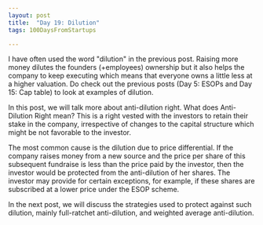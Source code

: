 ```yaml
---
layout: post
title:  "Day 19: Dilution"
tags: 100DaysFromStartups

---
```


I have often used the word "dilution" in the previous post. Raising more money dilutes the founders (+employees) ownership but it also helps the company to keep executing which means that everyone owns a little less at a higher valuation.
Do check out the previous posts (Day 5: ESOPs and Day 15: Cap table) to look at examples of dilution.

In this post, we will talk more about anti-dilution right.
What does Anti-Dilution Right mean? This is a right vested with the investors to retain their stake in the company, irrespective of changes to the capital structure which might be not favorable to the investor.

The most common cause is the dilution due to price differential. If the company raises money from a new source and the price per share of this subsequent fundraise is less than the price paid by the investor, then the investor would be protected from the anti-dilution of her shares. The investor may provide for certain exceptions, for example, if these shares are subscribed at a lower price under the ESOP scheme.

In the next post, we will discuss the strategies used to protect against such dilution, mainly full-ratchet anti-dilution, and weighted average anti-dilution.
